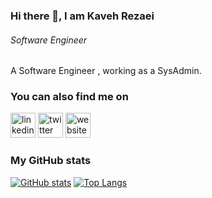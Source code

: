 ### Hi there 👋, I am Kaveh Rezaei
###### *Software Engineer*
A Software Engineer , working as a SysAdmin.

### You can also find me on

[<img src='https://cdn.jsdelivr.net/npm/simple-icons@3.0.1/icons/linkedin.svg' alt='linkedin' height='40'>](https://www.linkedin.com/in/KavehRS/) [<img src='https://cdn.jsdelivr.net/npm/simple-icons@3.0.1/icons/twitter.svg' alt='twitter' height='40'>](https://twitter.com/@kavehrs)  [<img src='https://cdn.jsdelivr.net/npm/simple-icons@3.0.1/icons/icloud.svg' alt='website' height='40'>](https://www.kavehrs.com)  

### My GitHub stats
[![GitHub stats](https://github-readme-stats.vercel.app/api?username=kavehrs&count_private=true)](https://kavehrs.com/)
[![Top Langs](https://github-readme-stats.vercel.app/api/top-langs/?username=kavehrs&langs_count=8)](https://kavehrs.com/)







